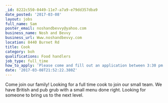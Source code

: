 ```yaml
---
_id: 8222c550-0449-11e7-a7a9-e79dd357dba9
date_posted: '2017-03-08'
layout: jobs
full_name: Sam
poster_email: noshandbevvy@yahoo.com
business_name: Nosh and Bevvy
business_url: Www.noshandbevvy.com
location: 8440 Burnet Rd
title: Cook
category: boh
qualifications: Food handlers
job_type: full_time
how_to_apply: 'Please come and fill out an application between 3:30 pm and 6pm'
date: '2017-03-08T21:52:22.380Z'
---
```

Come join our family!  Looking for a full time cook to join our small team. We have British and pub grub with a small menu done right.  Looking for someone to bring us to the next level.
